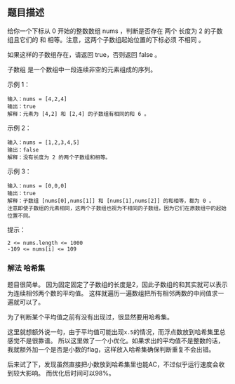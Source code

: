 ## 题目描述
给你一个下标从 0 开始的整数数组 nums ，判断是否存在 两个 长度为 2 的子数组且它们的 和 相等。注意，这两个子数组起始位置的下标必须 不相同 。

如果这样的子数组存在，请返回 true，否则返回 false 。

子数组 是一个数组中一段连续非空的元素组成的序列。

示例 1：
```
输入：nums = [4,2,4]
输出：true
解释：元素为 [4,2] 和 [2,4] 的子数组有相同的和 6 。
```
示例 2：
```
输入：nums = [1,2,3,4,5]
输出：false
解释：没有长度为 2 的两个子数组和相等。
```
示例 3：
```
输入：nums = [0,0,0]
输出：true
解释：子数组 [nums[0],nums[1]] 和 [nums[1],nums[2]] 的和相等，都为 0 。
注意即使子数组的元素相同，这两个子数组也视为不相同的子数组，因为它们在原数组中的起始位置不同。
```

提示：
```
2 <= nums.length <= 1000
-109 <= nums[i] <= 109
```

### 解法 哈希集
题目很简单。
因为固定固定了子数组的长度是2，因此子数组的和其实就可以表示为连续相邻两个数的平均值。
这样就遍历一遍数组把所有相邻两数的中间值求一遍就可以了。

为了判断某个平均值之前有没有出现过，很显然要用哈希集。

这里就想额外说一句，由于平均值可能出现`x.5`的情况，而浮点数放到哈希集里总感觉不是很靠谱。
所以这里做了一个小优化。如果求出的平均值不是整数的话，我就额外加一个是否是小数的flag，这样放入哈希集确保判断重复不会出错。

后来试了下，发现虽然直接把小数放到哈希集里也能AC，不过似乎运行速度会收到较大影响。
而优化后时间可以98%。